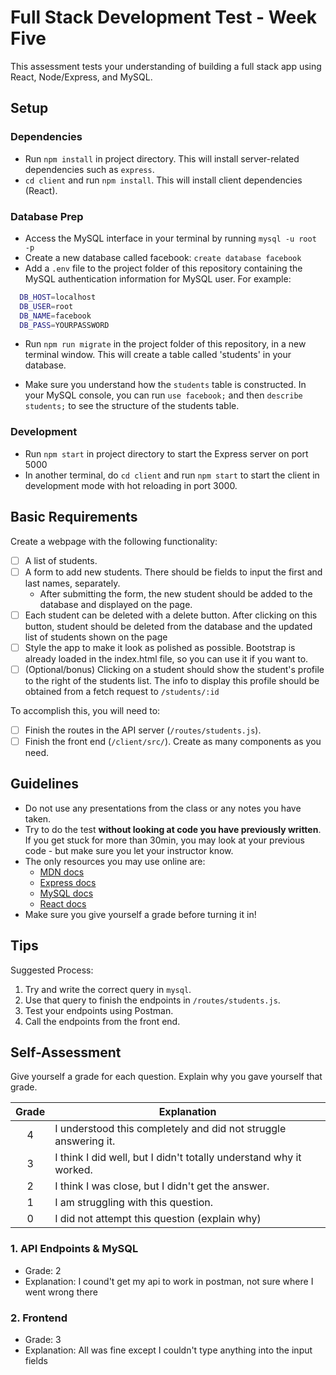 # Full Stack Development Test - Week Five

This assessment tests your understanding of building a full stack app using React, Node/Express, and MySQL.

## Setup

### Dependencies

- Run `npm install` in project directory. This will install server-related dependencies such as `express`.
- `cd client` and run `npm install`. This will install client dependencies (React).

### Database Prep

- Access the MySQL interface in your terminal by running `mysql -u root -p`
- Create a new database called facebook: `create database facebook`
- Add a `.env` file to the project folder of this repository containing the MySQL authentication information for MySQL user. For example:

```bash
  DB_HOST=localhost
  DB_USER=root
  DB_NAME=facebook
  DB_PASS=YOURPASSWORD
```

- Run `npm run migrate` in the project folder of this repository, in a new terminal window. This will create a table called 'students' in your database.

- Make sure you understand how the `students` table is constructed. In your MySQL console, you can run `use facebook;` and then `describe students;` to see the structure of the students table.

### Development

- Run `npm start` in project directory to start the Express server on port 5000
- In another terminal, do `cd client` and run `npm start` to start the client in development mode with hot reloading in port 3000.

## Basic Requirements

Create a webpage with the following functionality:

- [ ] A list of students.
- [ ] A form to add new students. There should be fields to input the first and last names, separately.
  - After submitting the form, the new student should be added to the database and displayed on the page.
- [ ] Each student can be deleted with a delete button. After clicking on this button, student should be deleted from the database and the updated list of students shown on the page
- [ ] Style the app to make it look as polished as possible. Bootstrap is already loaded in the index.html file, so you can use it if you want to.
- [ ] (Optional/bonus) Clicking on a student should show the student's profile to the right of the students list. The info to display this profile should be obtained from a fetch request to `/students/:id`

To accomplish this, you will need to:

- [ ] Finish the routes in the API server (`/routes/students.js`).
- [ ] Finish the front end (`/client/src/`). Create as many components as you need.

## Guidelines

- Do not use any presentations from the class or any notes you have taken.
- Try to do the test **without looking at code you have previously written**. If you get stuck for more than 30min, you may look at your previous code - but make sure you let your instructor know.
- The only resources you may use online are:
  - [MDN docs](https://developer.mozilla.org/en-US/)
  - [Express docs](https://expressjs.com/en/api.html)
  - [MySQL docs](https://dev.mysql.com/doc/refman/8.0/en/database-use.html)
  - [React docs](https://reactjs.org/docs/hello-world.html)
- Make sure you give yourself a grade before turning it in!

## Tips

Suggested Process:

1. Try and write the correct query in `mysql`.
1. Use that query to finish the endpoints in `/routes/students.js`.
1. Test your endpoints using Postman.
1. Call the endpoints from the front end.

## Self-Assessment

Give yourself a grade for each question. Explain why you gave yourself that grade.

| Grade | Explanation                                                        |
| :---: | ------------------------------------------------------------------ |
|   4   | I understood this completely and did not struggle answering it.    |
|   3   | I think I did well, but I didn't totally understand why it worked. |
|   2   | I think I was close, but I didn't get the answer.                  |
|   1   | I am struggling with this question.                                |
|   0   | I did not attempt this question (explain why)                      |

### 1. API Endpoints & MySQL

- Grade: 2
- Explanation: I cound't get my api to work in postman, not sure where I went wrong there

### 2. Frontend

- Grade: 3
- Explanation: All was fine except I couldn't type anything into the input fields
